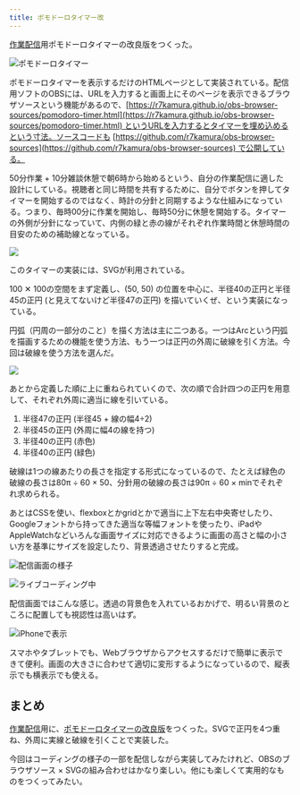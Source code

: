 ```yaml
---
title: ポモドーロタイマー改
---
```

[作業配信](https://www.youtube.com/c/r7kamura)用ポモドーロタイマーの改良版をつくった。

![](https://lh4.googleusercontent.com/MWWzG2_7bjKWq0Hrh3AGQls90-FtVPYHTFj2GaaUr-YyqVQsp3GiaqveNXqzdADXPScMvQp_ACHS4Bcczzn6aAY7RU_igcG-cjGhBh9osBFWu-R-ExLiIBwm2tp8BEOCzPnlkxb8OqbCA79mdJJ1E_EnuKxTBiRmlw5QoGLbmL2zh_RwmTy4d43QTA "ポモドーロタイマー")

ポモドーロタイマーを表示するだけのHTMLページとして実装されている。配信用ソフトのOBSには、URLを入力すると画面上にそのページを表示できるブラウザソースという機能があるので、[https://r7kamura.github.io/obs-browser-sources/pomodoro-timer.html](https://r7kamura.github.io/obs-browser-sources/pomodoro-timer.html) というURLを入力するとタイマーを埋め込めるという寸法。ソースコードも [https://github.com/r7kamura/obs-browser-sources](https://github.com/r7kamura/obs-browser-sources) で公開している。

50分作業 + 10分雑談休憩で朝6時から始めるという、自分の作業配信に適した設計にしている。視聴者と同じ時間を共有するために、自分でボタンを押してタイマーを開始するのではなく、時計の分針と同期するような仕組みになっている。つまり、毎時00分に作業を開始し、毎時50分に休憩を開始する。タイマーの外側が分針になっていて、内側の緑と赤の線がそれぞれ作業時間と休憩時間の目安のための補助線となっている。

![](https://lh4.googleusercontent.com/nFp18VQei1FnCglnIKCBXtzjbO1GRjm7S7LIv1PYgWSQdjzfgOfPe4QlLVBdprVgeHyKehISporHQakZ2Rhe_7eqQUdtuMY3CkJjU73FeKiVnsNi2VZBOTqSXLe2XpTHK4K44bEGxj2hps1tbmfuK3KPImuPa3wKmhyx0DLuqqzSmhbsVv5oIkfqug)

このタイマーの実装には、SVGが利用されている。

100 ✕ 100の空間をまず定義し、(50, 50) の位置を中心に、半径40の正円と半径45の正円 (と見えてないけど半径47の正円) を描いていくぜ、という実装になっている。

円弧（円周の一部分のこと）を描く方法は主に二つある。一つはArcという円弧を描画するための機能を使う方法、もう一つは正円の外周に破線を引く方法。今回は破線を使う方法を選んだ。

![](https://lh5.googleusercontent.com/umGPYExNMqO84_dMhqwWOD0OnzpB9x3bh6Yri_-qmaxdo4uCv0E74Lizxrv-9kBJ0s3BdTk5ueE6aiO8D-Den3kgQ5C8Iq9EIBClD4stxBlYUOBKcFl7_n58hv9-dVNi-TfjLoa4y7W-HYNuNO9k-Fgv_wmnSzb3FNh8VN0qKjlaYnC0TGO8JTRWjw)

あとから定義した順に上に重ねられていくので、次の順で合計四つの正円を用意して、それぞれ外周に適当に線を引いている。

1.  半径47の正円 (半径45 + 線の幅4÷2)
2.  半径45の正円 (外周に幅4の線を持つ)
3.  半径40の正円 (赤色)
4.  半径40の正円 (緑色)

破線は1つの線あたりの長さを指定する形式になっているので、たとえば緑色の破線の長さは80π ÷ 60 × 50、分針用の破線の長さは90π ÷ 60 × minでそれぞれ求められる。

あとはCSSを使い、flexboxとかgridとかで適当に上下左右中央寄せしたり、Googleフォントから持ってきた適当な等幅フォントを使ったり、iPadやAppleWatchなどいろんな画面サイズに対応できるように画面の高さと幅の小さい方を基準にサイズを設定したり、背景透過させたりすると完成。

![](https://lh3.googleusercontent.com/39uG8G_vT52Mx2DAaiH2sAgI1nOqPhh6jfJWjuRSM6AxocS0dppkB9FA1mmSNRnlb4SXhc0ulD_Wgd3i_tC_w8iqyhThz1Jg-FMmL_ZF8gWwCjIwODmNptFoWYMto75E6HeP-bjml-aMR_TBKcOz8PrU5EGDQGK6T1lhFlh0pYpkDzIrsUi_p_HFoA "配信画面の様子")

![](https://lh3.googleusercontent.com/Re3NpaTYwcjvifhhJJLug1r4TuXpt82dH3umPUXBvwXOsy4dbMOzuFzbolEuiOwYVosbJUifW-6IViwodeMl0FKgtiBCQukR5j0tYq3mllIP_c4XvqzD0UCvSZrgDZLKfLsDHBR-ejkNcgWUv3SMv7BjIDjRwUMcSyfnTYnv-vEgguG0YgM1O4pvNg "ライブコーディング中")

配信画面ではこんな感じ。透過の背景色を入れているおかげで、明るい背景のところに配置しても視認性は高いはず。

![](https://lh6.googleusercontent.com/E6Y2hGozTfWDXeWgjqdXquc-mrc-GvnvZwZy0fBpYPFsE3RqkLfsvCcSEQ3I1mXsY6jEXoOVCac6HgeWL81MxsE3yGPoTNq0JZ1ADBb0hV9FbTt5-xlPEpWlirRCf7N9G-sWkjHzdgUwUM1Pzz3ViVBw2goIEzblUWS0-QcElpjh9Mz97IEGpssTiA "iPhoneで表示")

スマホやタブレットでも、Webブラウザからアクセスするだけで簡単に表示できて便利。画面の大きさに合わせて適切に変形するようになっているので、縦表示でも横表示でも使える。

まとめ
---

[作業配信](https://www.youtube.com/c/r7kamura)用に、[ポモドーロタイマーの改良版](https://github.com/r7kamura/obs-browser-sources)をつくった。SVGで正円を4つ重ね、外周に実線と破線を引くことで実装した。

今回はコーディングの様子の一部を配信しながら実装してみたけれど、OBSのブラウザソース × SVGの組み合わせはかなり楽しい。他にも楽しくて実用的なものをつくってみたい。
